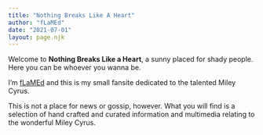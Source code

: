 ```yaml
---
title: "Nothing Breaks Like A Heart"
author: "fLaMEd"
date: "2021-07-01"
layout: page.njk
---
```


Welcome to **Nothing Breaks Like a Heart**, a sunny placed for shady people. Here you can be whoever you wanna be.

I’m [fLaMEd](https://flamedfury.com/) and this is my small fansite dedicated to the talented Miley Cyrus. 

This is not a place for news or gossip, however. What you will find is a selection of hand crafted and curated information and multimedia relating to the wonderful Miley Cyrus.